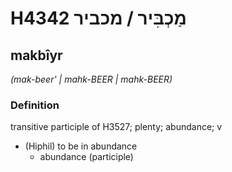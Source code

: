 # H4342 מַכְבִּיר / מכביר

## makbîyr

_(mak-beer' | mahk-BEER | mahk-BEER)_

### Definition

transitive participle of H3527; plenty; abundance; v

- (Hiphil) to be in abundance
  - abundance (participle)
